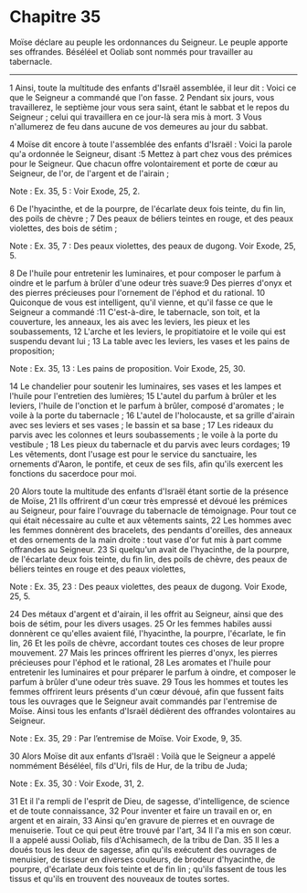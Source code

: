 # Chapitre 35

Moïse déclare au peuple les ordonnances du Seigneur.
Le peuple apporte ses offrandes.
Béséléel et Ooliab sont nommés pour travailler au tabernacle.

***

1 Ainsi, toute la multitude des enfants d'Israël assemblée, il leur dit : Voici ce que le Seigneur a commandé que l'on fasse. 2 Pendant six jours, vous travaillerez, le septième jour vous sera saint, étant le sabbat et le repos du Seigneur ; celui qui travaillera en ce jour-là sera mis à mort. 3 Vous n'allumerez de feu dans aucune de vos demeures au jour du sabbat.


4 Moïse dit encore à toute l'assemblée des enfants d'Israël : Voici la parole qu'a ordonnée le Seigneur, disant :5 Mettez à part chez vous des prémices pour le Seigneur. Que chacun offre volontairement et porte de cœur au Seigneur, de l'or, de l'argent et de l'airain ;

<span class="bible-note">Note : </span> Ex. 35, 5 : Voir Exode, 25, 2.

6 De l'hyacinthe, et de la pourpre, de l'écarlate deux fois teinte, du fin lin, des poils de chèvre ; 7 Des peaux de béliers teintes en rouge, et des peaux violettes, des bois de sétim ;

<span class="bible-note">Note : </span> Ex. 35, 7 : Des peaux violettes, des peaux de dugong. Voir Exode, 25, 5.

8 De l'huile pour entretenir les luminaires, et pour composer le parfum à oindre et le parfum à brûler d'une odeur très suave:9 Des pierres d'onyx et des pierres précieuses pour l'ornement de l'éphod et du rational. 10 Quiconque de vous est intelligent, qu'il vienne, et qu'il fasse ce que le Seigneur a commandé :11 C'est-à-dire, le tabernacle, son toit, et la couverture, les anneaux, les ais avec les leviers, les pieux et les soubassements, 12 L'arche et les leviers, le propitiatoire et le voile qui est suspendu devant lui ; 13 La table avec les leviers, les vases et les pains de proposition;

<span class="bible-note">Note : </span> Ex. 35, 13 : Les pains de proposition. Voir Exode, 25, 30.

14 Le chandelier pour soutenir les luminaires, ses vases et les lampes et l'huile pour l'entretien des lumières; 15 L'autel du parfum à brûler et les leviers, l'huile de l'onction et le parfum à brûler, composé d'aromates ; le voile à la porte du tabernacle ; 16 L'autel de l'holocauste, et sa grille d'airain avec ses leviers et ses vases ; le bassin et sa base ; 17 Les rideaux du parvis avec les colonnes et leurs soubassements ; le voile à la porte du vestibule ; 18 Les pieux du tabernacle et du parvis avec leurs cordages; 19 Les vêtements, dont l'usage est pour le service du sanctuaire, les ornements d'Aaron, le pontife, et ceux de ses fils, afin qu'ils exercent les fonctions du sacerdoce pour moi.


20 Alors toute la multitude des enfants d'Israël étant sortie de la présence de Moïse, 21 Ils offrirent d'un cœur très empressé et dévoué les prémices au Seigneur, pour faire l'ouvrage du tabernacle de témoignage. Pour tout ce qui était nécessaire au culte et aux vêtements saints, 22 Les hommes avec les femmes donnèrent des bracelets, des pendants d'oreilles, des anneaux et des ornements de la main droite : tout vase d'or fut mis à part comme offrandes au Seigneur. 23 Si quelqu'un avait de l'hyacinthe, de la pourpre, de l'écarlate deux fois teinte, du fin lin, des poils de chèvre, des peaux de béliers teintes en rouge et des peaux violettes,

<span class="bible-note">Note : </span> Ex. 35, 23 : Des peaux violettes, des peaux de dugong. Voir Exode, 25, 5.

24 Des métaux d'argent et d'airain, il les offrit au Seigneur, ainsi que des bois de sétim, pour les divers usages. 25 Or les femmes habiles aussi donnèrent ce qu'elles avaient filé, l'hyacinthe, la pourpre, l'écarlate, le fin lin, 26 Et les poils de chèvre, accordant toutes ces choses de leur propre mouvement. 27 Mais les princes offrirent les pierres d'onyx, les pierres précieuses pour l'éphod et le rational, 28 Les aromates et l'huile pour entretenir les luminaires et pour préparer le parfum à oindre, et composer le parfum à brûler d'une odeur très suave. 29 Tous les hommes et toutes les femmes offrirent leurs présents d'un cœur dévoué, afin que fussent faits tous les ouvrages que le Seigneur avait commandés par l'entremise de Moïse. Ainsi tous les enfants d'Israël dédièrent des offrandes volontaires au Seigneur.

<span class="bible-note">Note : </span> Ex. 35, 29 : Par l’entremise de Moïse. Voir Exode, 9, 35.


30 Alors Moïse dit aux enfants d'Israël : Voilà que le Seigneur a appelé nommément Béséléel, fils d'Uri, fils de Hur, de la tribu de Juda;

<span class="bible-note">Note : </span> Ex. 35, 30 : Voir Exode, 31, 2.

31 Et il l'a rempli de l'esprit de Dieu, de sagesse, d'intelligence, de science et de toute connaissance, 32 Pour inventer et faire un travail en or, en argent et en airain, 33 Ainsi qu'en gravure de pierres et en ouvrage de menuiserie. Tout ce qui peut être trouvé par l'art, 34 Il l'a mis en son cœur. Il a appelé aussi Ooliab, fils d'Achisamech, de la tribu de Dan. 35 Il les a doués tous les deux de sagesse, afin qu'ils exécutent des ouvrages de menuisier, de tisseur en diverses couleurs, de brodeur d'hyacinthe, de pourpre, d'écarlate deux fois teinte et de fin lin ; qu'ils fassent de tous les tissus et qu'ils en trouvent des nouveaux de toutes sortes.

